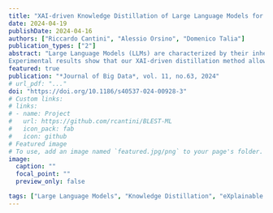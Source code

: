 ```yaml
---
title: "XAI-driven Knowledge Distillation of Large Language Models for Efficient Deployment on Low-Resource Devices"
date: 2024-04-19
publishDate: 2024-04-16
authors: ["Riccardo Cantini", "Alessio Orsino", "Domenico Talia"]
publication_types: ["2"]
abstract: "Large Language Models (LLMs) are characterized by their inherent memory inefficiency and compute-intensive nature, making them impractical to run on low-resource devices and hindering their applicability in edge AI contexts. To address this issue, Knowledge Distillation approaches have been adopted to transfer knowledge from a complex model, referred to as the teacher, to a more compact, computationally efficient one, known as the student. The aim is to retain the performance of the original model while substantially reducing computational requirements. However, traditional knowledge distillation methods may struggle to effectively transfer crucial explainable knowledge from an LLM teacher to the student, potentially leading to explanation inconsistencies and decreased performance. This paper presents DiXtill, a method based on a novel approach to distilling knowledge from LLMs into lightweight neural architectures. The main idea is to leverage local explanations provided by an eXplainable Artificial Intelligence (XAI) method to guide the cross-architecture distillation of a teacher LLM into a self-explainable student, specifically a bi-directional LSTM network.
Experimental results show that our XAI-driven distillation method allows the teacher explanations to be effectively transferred to the student, resulting in better agreement compared to classical distillation methods, thus enhancing the student interpretability. Furthermore, it enables the student to achieve comparable performance to the teacher LLM while also delivering a significantly higher compression ratio and speedup compared to other techniques such as post-training quantization and pruning, which paves the way for more efficient and sustainable edge AI applications."
featured: true
publication: "*Journal of Big Data*, vol. 11, no.63, 2024"
# url_pdf: "..."
doi: "https://doi.org/10.1186/s40537-024-00928-3"
# Custom links:
# links:
# - name: Project
#   url: https://github.com/rcantini/BLEST-ML
#   icon_pack: fab
#   icon: github
# Featured image
# To use, add an image named `featured.jpg/png` to your page's folder. 
image:
  caption: ""
  focal_point: ""
  preview_only: false

tags: ["Large Language Models", "Knowledge Distillation", "eXplainable Artificial Intelligence", "Machine learning", "Sustainable AI", "Low-resource devices"]
---
```

